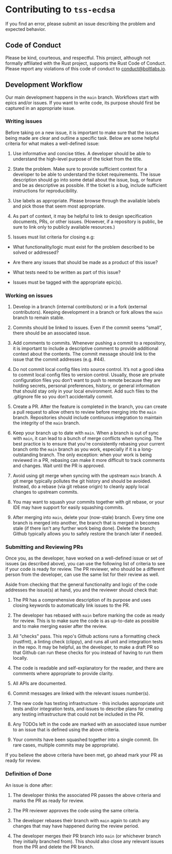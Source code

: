# Contributing to `tss-ecdsa`

If you find an error, please submit an issue describing the problem and expected behavior.

## Code of Conduct
Please be kind, courteous, and respectful. This project, although not formally affiliated with the Rust project, supports the Rust Code of Conduct. Please report any violations of this code of conduct to conduct@boltlabs.io.

## Development Workflow
Our main development happens in the `main` branch.
Workflows start with epics and/or issues. If you want to write code, its purpose should first be captured in an appropriate issue.

### Writing issues

Before taking on a new issue, it is important to make sure that the issues being made are clear and outline a specific task. Below are some helpful criteria for what makes a well-defined issue:

1. Use informative and concise titles. A developer should be able to understand the high-level purpose of the ticket from the title.

1. State the problem. Make sure to provide sufficient context for a developer to be able to understand the ticket requirements. The issue description should go into some detail about the issue, bug, or feature and be as descriptive as possible. If the ticket is a bug, include sufficient instructions for reproducibility.

1. Use labels as appropriate. Please browse through the available labels and pick those that seem most appropriate.

1. As part of context, it may be helpful to link to design specification documents, PRs, or other issues. (However, if a repository is public, be sure to link only to publicly available resources.)

1. Issues must list criteria for closing e.g:
- What functionality/logic must exist for the problem described to be solved or addressed?

- Are there any issues that should be made as a product of this issue?

- What tests need to be written as part of this issue?

- Issues must be tagged with the appropriate epic(s).

### Working on issues

1. Develop in a branch (internal contributors) or in a fork (external contributors). Keeping development in a branch or fork allows the `main` branch to remain stable.

1. Commits should be linked to issues. Even if the commit seems “small”, there should be an associated issue.

1. Add comments to commits. Whenever pushing a commit to a repository, it is important to include a descriptive comment to provide additional context about the contents. The commit message should link to the issue that the commit addresses (e.g. #44).

1. Do not commit local config files into source control. It’s not a good idea to commit local config files to version control. Usually, those are private configuration files you don’t want to push to remote because they are holding secrets, personal preferences, history, or general information that should stay only in your local environment. Add such files to the .gitignore file so you don’t accidentally commit.

1. Create a PR. After the feature is completed in the branch, you can create a pull request to allow others to review before merging into the `main` branch. Repositories should include continuous integration to maintain the integrity of the `main` branch.

1. Keep your branch up to date with `main`. When a branch is out of sync with `main`, it can lead to a bunch of merge conflicts when syncing. The best practice is to ensure that you're consistently rebasing your current branch onto the `main` branch as you work, especially if it is a long-outstanding branch. The only exception: when your work is being reviewed in a PR, rebasing can make it more difficult to track comments and changes. Wait until the PR is approved.

1. Avoid using git merge when syncing with the upstream `main` branch. A git merge typically pollutes the git history and should be avoided. Instead, do a rebase (via git rebase origin) to cleanly apply local changes to upstream commits.

1. You may want to squash your commits together with git rebase, or your IDE may have support for easily squashing commits.

1. After merging into `main`, delete your (now-stale) branch. Every time one branch is merged into another, the branch that is merged in becomes stale (if there isn't any further work being done). Delete the branch; Github typically allows you to safely restore the branch later if needed.

### Submitting and Reviewing PRs

Once you, as the developer, have worked on a well-defined issue or set of issues (as described above), you can use the following list of criteria to see if your code is ready for review. The PR reviewer, who should be a different person from the developer, can use the same list for their review as well.

Aside from checking that the general functionality and logic of the code addresses the issue(s) at hand, you and the reviewer should check that:

1. The PR has a comprehensive description of its purpose and uses closing keywords to automatically link issues to the PR.

1. The developer has rebased with `main` before marking the code as ready for review. This is to make sure the code is as up-to-date as possible and to make merging easier after the review.

1. All "checks" pass. This repo's Github actions runs a formatting check (rustfmt), a linting check (clippy), and runs all unit and integration tests in the repo. It may be helpful, as the developer, to make a draft PR so that Github can run these checks for you instead of having to run them locally.

1. The code is readable and self-explanatory for the reader, and there are comments where appropriate to provide clarity.

1. All APIs are documented.

1. Commit messages are linked with the relevant issues number(s).

1. The new code has testing infrastructure - this includes appropriate unit tests and/or integration tests, and issues to describe plans for creating any testing infrastructure that could not be included in the PR.

1. Any TODOs left in the code are marked with an associated issue number to an issue that is defined using the above criteria.

1. Your commits have been squashed together into a single commit. (In rare cases, multiple commits may be appropriate).

If you believe the above criteria have been met, go ahead mark your PR as ready for review.

### Definition of Done

An issue is done after:

1. The developer thinks the associated PR passes the above criteria and marks the PR as ready for review.

1. The PR reviewer approves the code using the same criteria.

1. The developer rebases their branch with `main` again to catch any changes that may have happened during the review period.

1. The developer merges their PR branch into `main` (or whichever branch they initially branched from). This should also close any relevant issues from the PR and delete the PR branch.